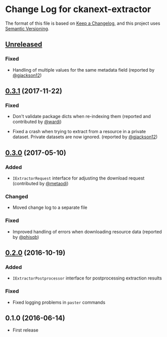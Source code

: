 # Change Log for ckanext-extractor

The format of this file is based on [Keep a Changelog], and this
project uses [Semantic Versioning].


## [Unreleased]

### Fixed

- Handling of multiple values for the same metadata field (reported by
  [@gjackson12](https://github.com/stadt-karlsruhe/ckanext-extractor/issues/11))


## [0.3.1] (2017-11-22)

### Fixed

- Don't validate package dicts when re-indexing them (reported and contributed
  by [@wardi](https://github.com/stadt-karlsruhe/ckanext-extractor/pull/6))

- Fixed a crash when trying to extract from a resource in a private dataset.
  Private datasets are now ignored. (reported by
  [@gjackson12](https://github.com/stadt-karlsruhe/ckanext-extractor/issues/8))


## [0.3.0] (2017-05-10)

### Added

- `IExtractorRequest` interface for adjusting the download request (contributed
  by [@metaodi](https://github.com/stadt-karlsruhe/ckanext-extractor/pull/5))

### Changed

- Moved change log to a separate file

### Fixed

- Improved handling of errors when downloading resource data (reported by
  [@phisqb](https://github.com/stadt-karlsruhe/ckanext-extractor/issues/4))


## [0.2.0] (2016-10-19)

### Added

- `IExtractorPostprocessor` interface for postprocessing extraction results

### Fixed

- Fixed logging problems in `paster` commands


## 0.1.0 (2016-06-14)

- First release


[Keep a Changelog]: http://keepachangelog.com
[Semantic Versioning]: http://semver.org/

[Unreleased]: https://github.com/stadt-karlsruhe/ckanext-extractor/compare/v0.3.1...master
[0.3.1]: https://github.com/stadt-karlsruhe/ckanext-extractor/compare/v0.3.0...v0.3.1
[0.3.0]: https://github.com/stadt-karlsruhe/ckanext-extractor/compare/v0.2.0...v0.3.0
[0.2.0]: https://github.com/stadt-karlsruhe/ckanext-extractor/compare/v0.1.0...v0.2.0

